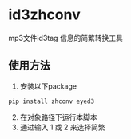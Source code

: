 # id3zhconv

mp3文件id3tag 信息的简繁转换工具


## 使用方法

1. 安装以下package
```
pip install zhconv eyed3
```

2. 在对象路径下运行本脚本
3. 通过输入 1 或 2 来选择简繁
